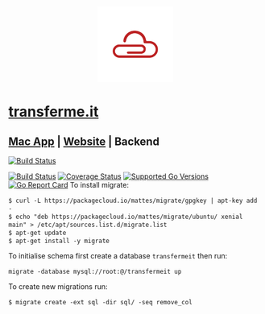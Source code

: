 <p align="center"><img height="150px" src="https://github.com/maxisme/transferme.it/raw/master/public_html/images/og_logo.png"></p>

# [transferme.it](https://transferme.it/)

## [Mac App](https://github.com/maxisme/transfermeit) | [Website](https://github.com/maxisme/transferme.it) | Backend


[![Build Status](https://github.com/maxisme/transfermeit-backend/workflows/Transfer%20Me%20It/badge.svg)](https://github.com/maxisme/transfermeit-backend/actions)

[![Build Status](https://github.com/maxisme/transfermeit-backend/workflows/notifi/badge.svg)](https://github.com/maxisme/transfermeit-backend/actions)
[![Coverage Status](https://codecov.io/gh/maxisme/transfermeit-backend/branch/master/graph/badge.svg)](https://codecov.io/gh/maxisme/transfermeit-backend)
[![Supported Go Versions](https://img.shields.io/badge/go-1.12%20|%201.13%20|%201.14-green&style=plastic)](https://github.com/maxisme/transfermeit-backend/actions)
[![Go Report Card](https://goreportcard.com/badge/github.com/maxisme/transfermeit-backend)](https://goreportcard.com/report/github.com/maxisme/transfermeit-backend)
To install migrate:
```
$ curl -L https://packagecloud.io/mattes/migrate/gpgkey | apt-key add -
$ echo "deb https://packagecloud.io/mattes/migrate/ubuntu/ xenial main" > /etc/apt/sources.list.d/migrate.list
$ apt-get update
$ apt-get install -y migrate
```

To initialise schema first create a database `transfermeit` then run:
```
migrate -database mysql://root:@/transfermeit up
```

To create new migrations run:
```
$ migrate create -ext sql -dir sql/ -seq remove_col
```